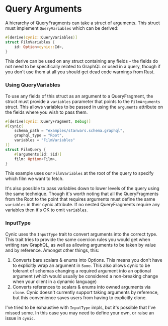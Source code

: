 # Query Arguments

A hierarchy of QueryFragments can take a struct of arguments. This struct must
implement `QueryVariables` which can be derived:

```rust
#[derive(cynic::QueryVariables)]
struct FilmVariables {
    id: Option<cynic::Id>,
}
```

This derive can be used on any struct containing any fields - the fields do not
need to be specifically related to GraphQL or used in a query, though if you
don't use them at all you should get dead code warnings from Rust.

### Using QueryVariables

To use any fields of this struct as an argument to a QueryFragment, the struct
must provide a `variables` parameter that points to the `FilmArguments`
struct. This allows variables to be passed in using the `arguments`
attribute on the fields where you wish to pass them.

```rust
#[derive(cynic::QueryFragment, Debug)]
#[cynic(
    schema_path = "examples/starwars.schema.graphql",
    graphql_type = "Root",
    variables = "FilmVariables"
)]
struct FilmQuery {
    #[arguments(id: $id)]
    film: Option<Film>,
}
```

This example uses our `FilmVariables` at the root of the query to specify which
film we want to fetch.

It's also possible to pass variables down to lower levels of the query using
the same technique. Though it's worth noting that all the QueryFragments from
the Root to the point that requires arguments must define the same
`variables` in their cynic attribute. If no nested QueryFragments
require any variables then it's OK to omit `variables`.

### InputType

Cynic uses the `InputType` trait to convert arguments into the correct type.
This trait tries to provide the same coercion rules you would get when writing
raw GraphQL, as well as allowing arguments to be taken by value and by
reference. Amongst other things, this:

1. Converts bare scalars & enums into Options. This means you don't have to
   explicitly wrap an argument in `Some`. This also allows cynic to be tolerant
   of schemas changing a required argument into an optional argument (which
   would usually be considered a non-breaking change when your client in a
   dynamic language)
2. Converts references to scalars & enums into owned arguments via `clone`.
   Cynic doesn't currently support taking arguments by reference, but this
   convenience saves users from having to explicitly clone.

I've tried to be exhaustive with `InputType` impls, but it's possible that I've
missed some. In this case you may need to define your own, or raise an issue
in `cynic`.
